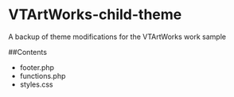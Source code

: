 # VTArtWorks-child-theme
A backup of theme modifications for the VTArtWorks work sample

##Contents
* footer.php
* functions.php
* styles.css
